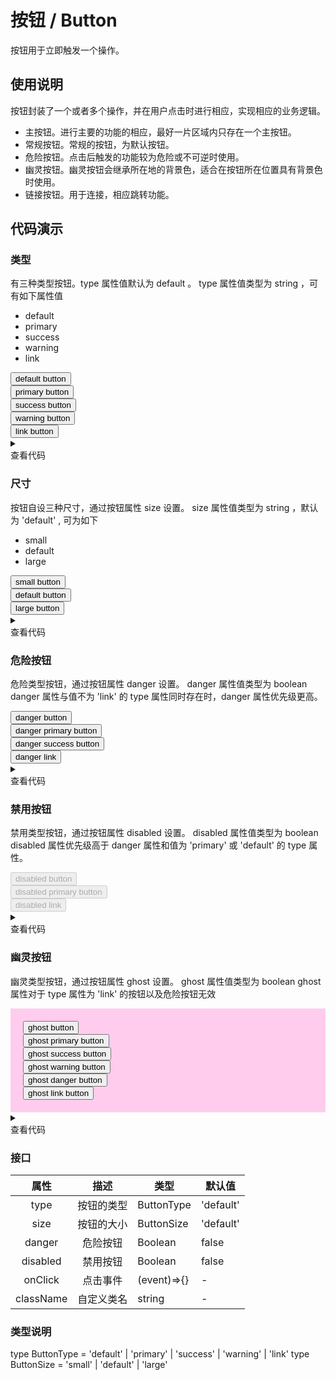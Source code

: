 <main>

# 按钮 / Button

按钮用于立即触发一个操作。

## 使用说明

<desc>按钮封装了一个或者多个操作，并在用户点击时进行相应，实现相应的业务逻辑。</desc>

<ul>
  <li>主按钮。进行主要的功能的相应，最好一片区域内只存在一个主按钮。</li>
  <li>常规按钮。常规的按钮，为默认按钮。</li>
  <li>危险按钮。点击后触发的功能较为危险或不可逆时使用。</li>
  <li>幽灵按钮。幽灵按钮会继承所在地的背景色，适合在按钮所在位置具有背景色时使用。</li>
  <li>链接按钮。用于连接，相应跳转功能。</li>
</ul>

## 代码演示

### 类型

<desc>有三种类型按钮。type 属性值默认为 default 。</desc>
<desc>type 属性值类型为 string ，可有如下属性值</desc>

<ul>
  <li>default</li>
  <li>primary</li>
  <li>success</li>
  <li>warning</li>
  <li>link</li>
</ul>

<playground>
<wrapper>
<div style='marginBottom: 10px;'><Button type='default'>default button</Button></div>
<div style='marginBottom: 10px;'><Button type='primary'>primary button</Button></div>
<div style='marginBottom: 10px;'><Button type='success'>success button</Button></div>
<div style='marginBottom: 10px;'><Button type='warning'>warning button</Button></div>
<div><Button type='link'>link button</Button></div>
</wrapper>

<details>
<summary>
  <div>查看代码</div>
</summary>

```jsx
import { Button } from 'nei-ui'
() => {
  return (
    <>
      <Button type="default">default button</Button>
      <Button type="primary">primary button</Button>
      <Button type="success">success button</Button>
      <Button type="warning">warning button</Button>
      <Button type="link">link button</Button>
    </>
  )
}
```

</details>
</playground>

### 尺寸

<desc>按钮自设三种尺寸，通过按钮属性 size 设置。</desc>
<desc>size 属性值类型为 string ，默认为 'default' , 可为如下</desc>

<ul>
  <li>small</li>
  <li>default</li>
  <li>large</li>
</ul>

<playground>
<wrapper>

<div style='marginBottom: 10px;'><Button size='small'>small button</Button></div>
<div style='marginBottom: 10px;'><Button size='default'>default button</Button></div>
<div style='marginBottom: 10px;'><Button size='large'>large button</Button></div>
</wrapper>

<details>
<summary>
  <div>查看代码</div>
</summary>

```jsx
import { Button } from 'nei-ui'
() => {
  return (
    <>
      <Button size="small">small button</Button>
      <Button size="default">default button</Button>
      <Button size="large">large button</Button>
    </>
  )
}
```

</details>
</playground>

### 危险按钮

<desc>危险类型按钮，通过按钮属性 danger 设置。</desc>
<desc>danger 属性值类型为 boolean</desc>
<desc>danger 属性与值不为 'link' 的 type 属性同时存在时，danger 属性优先级更高。</desc>
<playground>
<wrapper>

<div style='marginBottom: 10px;'><Button danger>danger button</Button></div>
<div style='marginBottom: 10px;'><Button danger type='primary'>danger primary button</Button></div>
<div style='marginBottom: 10px;'><Button danger type='success'>danger success button</Button></div>
<div><Button danger type='link'>danger link</Button></div>
</wrapper>

<details>
<summary>
  <div>查看代码</div>
</summary>

```jsx
import { Button } from 'nei-ui'
() => {
  return (
    <>
      <Button danger>danger button</Button>
      <Button danger type="success">danger success button</Button>
      <Button danger type="link">link button</Button>
    </>
  )
}
```

</details>
</playground>

### 禁用按钮

<desc>禁用类型按钮，通过按钮属性 disabled 设置。</desc>
<desc>disabled 属性值类型为 boolean</desc>
<desc>disabled 属性优先级高于 danger 属性和值为 'primary' 或 'default' 的 type 属性。</desc>
<playground>
<wrapper>

<div style='marginBottom: 10px;'><Button disabled>disabled button</Button></div>
<div style='marginBottom: 10px;'><Button disabled danger type='primary'>disabled primary button</Button></div>
<div><Button disabled type='link'>disabled link</Button></div>
</wrapper>

<details>
<summary>
  <div>查看代码</div>
</summary>

```jsx
import { Button } from 'nei-ui'
() => {
  return (
    <>
      <Button danger>danger button</Button>
      <Button danger type="primary">primary button</Button>
      <Button danger type="link">link button</Button>
    </>
  )
}
```

</details>
</playground>

### 幽灵按钮

<desc>幽灵类型按钮，通过按钮属性 ghost 设置。</desc>
<desc>ghost 属性值类型为 boolean</desc>
<desc>ghost 属性对于 type 属性为 'link' 的按钮以及危险按钮无效</desc>
<playground>
<wrapper>

<div style='background: #fce; padding: 20px;'>
<div style='marginBottom: 10px;'><Button ghost>ghost button</Button></div>
<div style='marginBottom: 10px;'><Button ghost type='primary'>ghost primary button</Button></div>
<div style='marginBottom: 10px;'><Button ghost type='success'>ghost success button</Button></div>
<div style='marginBottom: 10px;'><Button ghost type='warning'>ghost warning button</Button></div>
<div style='marginBottom: 10px;'><Button ghost danger type='primary'>ghost danger button</Button></div>
<div><Button type='link'>ghost link button</Button></div>
</div>
</wrapper>

<details>
<summary>
  <div>查看代码</div>
</summary>

```jsx
import { Button } from 'nei-ui'
() => {
  return (
    <>
      <Button ghost>ghost button</Button>
      <Button ghost type="primary">
        ghost primary button
      </Button>
      <Button ghost type="success">
        ghost success button
      </Button>
      <Button ghost type="warning">
        ghost warning button
      </Button>
      <Button ghost danger type="primary">
        ghost danger button
      </Button>
      <Button type="link">ghost link button</Button>
    </>
  )
}
```

</details>
</playground>

### 接口

|   属性    |    描述    | 类型       | 默认值      |
| :-------: | :--------: | ---------- | ----------- |
|   type    | 按钮的类型 | ButtonType | 'default'   |
|   size    | 按钮的大小 | ButtonSize | 'default'   |
|  danger   |  危险按钮  | Boolean    | false       |
| disabled  |  禁用按钮  | Boolean    | false       |
|  onClick  |  点击事件  | (event)=>{}   | - |
| className | 自定义类名 | string     | -           |

### 类型说明

<desc>type ButtonType = 'default' | 'primary' | 'success' | 'warning' | 'link'</desc>
<desc>type ButtonSize = 'small' | 'default' | 'large'</desc>

</main>
